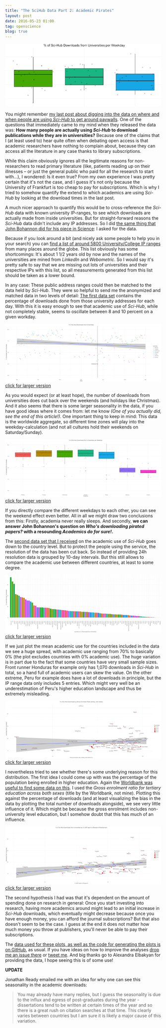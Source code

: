 ```yaml
---
title: "The SciHub Data Part 2: Academic Pirates"
layout: post
date: 2016-05-23 01:00
tag: openscience
blog: true
---
```

![header](/assets/images/scihub2-header.png)

You might remember [my last post about digging into the data on where and when people are using *Sci-Hub* to get around paywalls](/analyzing-scihub-data/). One of the questions that immediately came to my mind when they released the data was: **How many people are actually using *Sci-Hub* to download publications while they are in universities?** Because one of the claims that I (at least used to) hear quite often when debating open access is that academic researchers have nothing to complain about, because they can access all the literature in any case thanks to library subscriptions.

While this claim obviously ignores all the legitimate reasons for non-researchers to read primary literature (like, patients reading up on their illnesses – or just the general public who paid for all the research to start with…), I wondered: Is it even true? From my own experience I was pretty certain that it's not the case, and I guess it's not only because the University of Frankfurt is too cheap to pay for subscriptions. Which is why I tried to somehow quantify the extend to which academics are using *Sci-Hub* by looking at the download times in the last post.

A much nicer approach to quantify this would be to cross-reference the *Sci-Hub* data with known university IP-ranges, to see which downloads are actually made from inside universities. But for straight-forward reasons the *Sci-Hub* data didn't include any IP addresses. So I did [the same thing that John Bohannon did for his piece in Science](http://www.sciencemag.org/news/2016/04/whos-downloading-pirated-papers-everyone): I asked for the data.

Because if you look around a bit (and nicely ask some people to help you in your search) you can [find a list of around 5800 University/College IP ranges](https://bitbucket.org/pieralexandre/world-university-ip/wiki/Home) from many places around the globe. This list obviously has some shortcomings: It's about 1 1/2 years old by now and the names of the universities are mined from *LinkedIn* and *Webometric*. So I would say it's pretty safe to say that we are missing out lots of universities and their respective IPs with this list, so all measurements generated from this list should be taken as a lower bound.

In any case: These public address ranges could then be matched to the data held by *Sci-Hub*. They were so helpful to send me the anonymized and matched data in two levels of detail: [The first data set](https://github.com/gedankenstuecke/scihub_analysis/blob/master/uni-stats-date.tab) contains the percentage of downloads done from those university addresses for each day. With this it is easy enough to see that academic use of *Sci-Hub*, while not completely stable, seems to oscillate between 8 and 10 percent on a given workday.

[![](/assets/images/university_downloads_vs_time-thumb.png)](/assets/images/university_downloads_vs_time.png)
[click for larger version](/assets/images/university_downloads_vs_time.png)

As you would expect (or at least hope), the number of downloads from universities does cut back over the weekends (and holidays like Christmas). And it also seems that there is some larger seasonality in the data, if you have good ideas where it comes from: let me know *(One of you actually did, see the end of this article!)*. One important thing to keep in mind: This data is the worldwide aggregate, so different time zones will play into the weekday-calculation (and not all cultures hold their weekends on Saturday/Sunday).

[![](/assets/images/university_downloads_per_weekday-thumb.png)](/assets/images/university_downloads_per_weekday.png)
[click for larger version](/assets/images/university_downloads_per_weekday.png)

If you directly compare the different weekdays to each other, you can see the weekend effect even better. All in all we might draw two conclusions from this: Firstly, academia never really sleeps. And secondly, **we can answer John Bohannon's question on *Who's downloading pirated papers?* with a resounding *Academics do for sure!*.**

The [second data set that I received](https://github.com/gedankenstuecke/scihub_analysis/blob/master/uni-stats-country.tab) on the academic use of *Sci-Hub* goes down to the country level. But to protect the people using the service, the resolution of the data has been cut back. So instead of providing 24h resolution data is grouped by 10-day intervals. But this still allows to compare the academic use between different countries, at least to some degree.

[![](/assets/images/university_downloads_ranking-thumb.png)](/assets/images/university_downloads_ranking.png)
[click for larger version](/assets/images/university_downloads_ranking.png)

If we just plot the mean academic use for the countries included in the data we see a huge spread, with academic use ranging from 70% to basically 0% (the plot excludes countries with 0% academic use). The huge variation is in part due to the fact that some countries have very small sample sizes. Front runner Honduras for example only has 1,070 downloads in *Sci-Hub* in total, so a hand full of academic users can skew the value. On the other extreme, Peru for example does have a lot of downloads in principle, but the IP range data only includes 5 entries. Which might very well be an underestimation of Peru's higher education landscape and thus be extremely misleading.

[![](/assets/images/university_downloads_per_enrolment-thumb.png)](/assets/images/university_downloads_per_enrolment.png)
[click for larger version](/assets/images/university_downloads_per_enrolment.png)

I nevertheless tried to see whether there's some underlying reason for this distribution. The first idea I could come up with was the percentage of the population being enrolled in higher education. Again the [Worldbank was useful to find some data on this](http://databank.worldbank.org/data/home.aspx). I used the *Gross enrolment ratio for tertiary education across both sexes* (title by the Worldbank, not mine). Plotting this against the percentage of downloads (and at least visualizing the bias in the data by plotting the total number of downloads alongside), we see very little influence of it. Which might be because the gross enrolment includes non-university level education, but I somehow doubt that this has much of an influence.   

[![](/assets/images/university_downloads_per_researchspending-thumb.png)](/assets/images/university_downloads_per_researchspending.png)
[click for larger version](/assets/images/university_downloads_per_researchspending.png)

The second hypothesis I had was that it's dependent on the amount of spending done on research in general: Once you start investing into research, having more academics around might lead to an initial increase in *Sci-Hub* downloads, which eventually might decrease because once you have enough money, you can afford the journal subscriptions? But that also doesn't seem to be the case. I guess at the end it does not matter how much money you throw at publishers, you'll never be able to pay their subscriptions.

The [data used for these plots, as well as the code for generating the plots is on GitHub](https://github.com/gedankenstuecke/scihub_analysis), as usual. If you have ideas on how to improve the analyses [drop me an issue there](https://github.com/gedankenstuecke/scihub_analysis/issues) or [tweet me](https://twitter.com/gedankenstuecke). And big thanks go to Alexandra Elbakyan for providing the data, I hope seeing this is of some use!

**UPDATE**

Jonathan Ready emailed me with an idea for why one can see this seasonality in the academic downloads:

> You may already have many replies, but I guess the seasonality is due to the influx and egress of post-graduates during the year - dissertations tend to be written at certain times of the year and so there is a great rush on citation searches at that time. This clearly varies between countries but I am sure it is likely a major cause of this variation.
